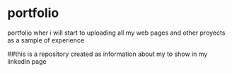 # portfolio
portfolio wher i will start to uploading all my web pages and other proyects as a sample of experience

##this is a repository created as information about my to show in my linkedin page

